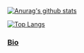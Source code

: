 
[![Anurag's github stats](https://github-readme-stats.vercel.app/api?username=ravenbuilder934&theme=gotham&show_icons=true)](https://github.com/anuraghazra/github-readme-stats)

[![Top Langs](https://github-readme-stats.vercel.app/api/top-langs/?username=ravenbuilder934&theme=gotham&layout=compact)](https://github.com/anuraghazra/github-readme-stats)

### [Bio](https://gist.github.com/ravenbuilder934/bc1a2d1816ac58299731f08dc45b112a)

<!-- Help I'm trapped in a Github bio factory -->
